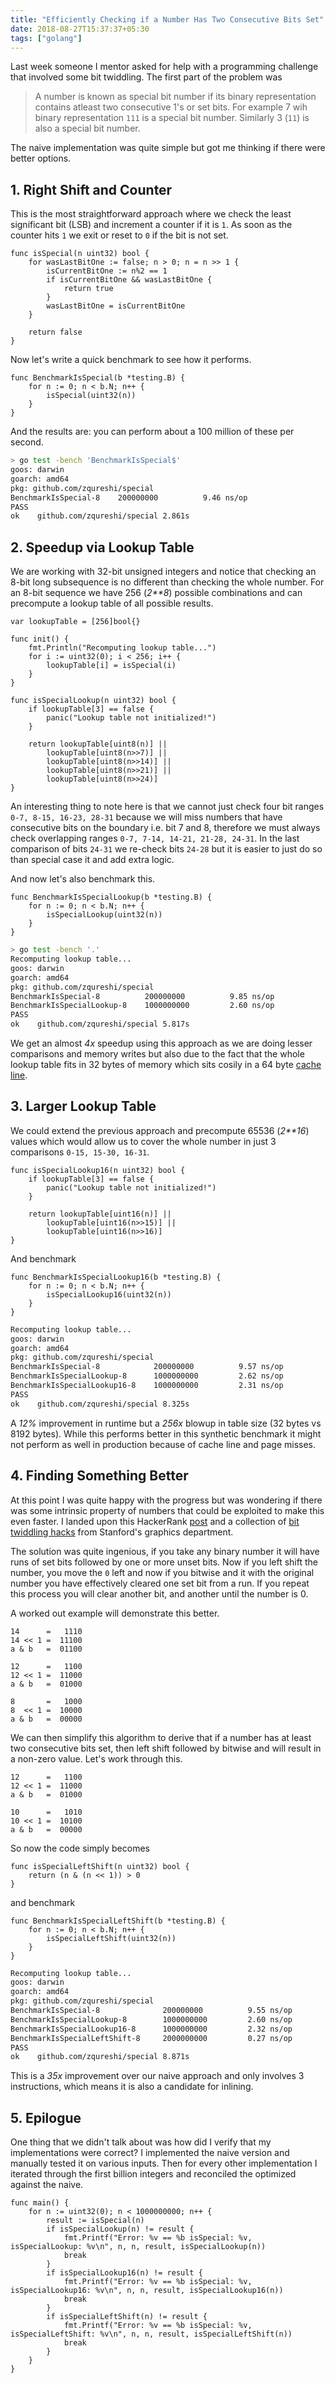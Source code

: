 ```yaml
---
title: "Efficiently Checking if a Number Has Two Consecutive Bits Set"
date: 2018-08-27T15:37:37+05:30
tags: ["golang"]
---
```


Last week someone I mentor asked for help with a programming challenge that
involved some bit twiddling. The first part of the problem was

> A number is known as special bit number if its binary representation contains atleast two
> consecutive 1's or set bits. For example 7 wih binary representation `111` is a special
> bit number. Similarly 3 (`11`) is also a special bit number.

The naive implementation was quite simple but got me thinking if there were better options.

## 1. Right Shift and Counter

This is the most straightforward approach where we check the least significant
bit (LSB) and increment a counter if it is `1`. As soon as the counter hits `1`
we exit or reset to `0` if the bit is not set.

```golang
func isSpecial(n uint32) bool {
	for wasLastBitOne := false; n > 0; n = n >> 1 {
		isCurrentBitOne := n%2 == 1
		if isCurrentBitOne && wasLastBitOne {
			return true
		}
		wasLastBitOne = isCurrentBitOne
	}

	return false
}
```

Now let's write a quick benchmark to see how it performs.

```golang
func BenchmarkIsSpecial(b *testing.B) {
	for n := 0; n < b.N; n++ {
		isSpecial(uint32(n))
	}
}
```

And the results are: you can perform about a 100 million of these per second.

```bash
> go test -bench 'BenchmarkIsSpecial$'
goos: darwin
goarch: amd64
pkg: github.com/zqureshi/special
BenchmarkIsSpecial-8    200000000          9.46 ns/op
PASS
ok    github.com/zqureshi/special 2.861s
```

## 2. Speedup via Lookup Table

We are working with 32-bit unsigned integers and notice that checking an 8-bit
long subsequence is no different than checking the whole number. For an 8-bit
sequence we have 256 (_2**8_) possible combinations and can precompute a lookup
table of all possible results.

```golang
var lookupTable = [256]bool{}

func init() {
	fmt.Println("Recomputing lookup table...")
	for i := uint32(0); i < 256; i++ {
		lookupTable[i] = isSpecial(i)
	}
}

func isSpecialLookup(n uint32) bool {
	if lookupTable[3] == false {
		panic("Lookup table not initialized!")
	}

	return lookupTable[uint8(n)] ||
		lookupTable[uint8(n>>7)] ||
		lookupTable[uint8(n>>14)] ||
		lookupTable[uint8(n>>21)] ||
		lookupTable[uint8(n>>24)]
}
```

An interesting thing to note here is that we cannot just check four bit ranges
`0-7, 8-15, 16-23, 28-31` because we will miss numbers that have consecutive
bits on the boundary i.e. bit 7 and 8, therefore we must always check
overlapping ranges `0-7, 7-14, 14-21, 21-28, 24-31`. In the last comparison of
bits `24-31` we re-check bits `24-28` but it is easier to just do so than special
case it and add extra logic.

And now let's also benchmark this.

```golang
func BenchmarkIsSpecialLookup(b *testing.B) {
	for n := 0; n < b.N; n++ {
		isSpecialLookup(uint32(n))
	}
}
```

```bash
> go test -bench '.'
Recomputing lookup table...
goos: darwin
goarch: amd64
pkg: github.com/zqureshi/special
BenchmarkIsSpecial-8          200000000          9.85 ns/op
BenchmarkIsSpecialLookup-8    1000000000         2.60 ns/op
PASS
ok    github.com/zqureshi/special 5.817s
```

We get an almost *4x* speedup using this approach as we are doing lesser
comparisons and memory writes but also due to the fact that the whole lookup
table fits in 32 bytes of memory which sits cosily in a 64 byte
[cache line](https://lwn.net/Articles/252125/).

## 3. Larger Lookup Table

We could extend the previous approach and precompute 65536 (_2**16_) values which would
allow us to cover the whole number in just 3 comparisons `0-15, 15-30, 16-31`.

```golang
func isSpecialLookup16(n uint32) bool {
	if lookupTable[3] == false {
		panic("Lookup table not initialized!")
	}

	return lookupTable[uint16(n)] ||
		lookupTable[uint16(n>>15)] ||
		lookupTable[uint16(n>>16)]
}
```

And benchmark

```golang
func BenchmarkIsSpecialLookup16(b *testing.B) {
	for n := 0; n < b.N; n++ {
		isSpecialLookup16(uint32(n))
	}
}
```

```bash
Recomputing lookup table...
goos: darwin
goarch: amd64
pkg: github.com/zqureshi/special
BenchmarkIsSpecial-8            200000000          9.57 ns/op
BenchmarkIsSpecialLookup-8      1000000000         2.62 ns/op
BenchmarkIsSpecialLookup16-8    1000000000         2.31 ns/op
PASS
ok    github.com/zqureshi/special 8.325s
```

A *12%* improvement in runtime but a *256x* blowup in table size (32 bytes vs
8192 bytes). While this performs better in this synthetic benchmark it might
not perform as well in production because of cache line and page misses.

## 4. Finding Something Better

At this point I was quite happy with the progress but was wondering if there was some intrinsic property of numbers that could be exploited to make this even faster. I landed upon this HackerRank [post](https://www.hackerrank.com/challenges/linkedin-practice-binary-numbers/forum) and a collection of [bit twiddling hacks](https://graphics.stanford.edu/~seander/bithacks.html#CountBitsSetKernighan) from Stanford's graphics department.

The solution was quite ingenious, if you take any binary number it will have
runs of set bits followed by one or more unset bits. Now if you left shift the
number, you move the `0` left and now if you bitwise and it with the original
number you have effectively cleared one set bit from a run. If you repeat this
process you will clear another bit, and another until the number is 0.

A worked out example will demonstrate this better.

```
14      =   1110
14 << 1 =  11100
a & b   =  01100

12      =   1100
12 << 1 =  11000
a & b   =  01000

8       =   1000
8  << 1 =  10000
a & b   =  00000
```

We can then simplify this algorithm to derive that if a number has at least two
consecutive bits set, then left shift followed by bitwise and will result in a
non-zero value. Let's work through this.

```
12      =   1100
12 << 1 =  11000
a & b   =  01000

10      =   1010
10 << 1 =  10100
a & b   =  00000
```

So now the code simply becomes

```golang
func isSpecialLeftShift(n uint32) bool {
	return (n & (n << 1)) > 0
}
```

and benchmark

```golang
func BenchmarkIsSpecialLeftShift(b *testing.B) {
	for n := 0; n < b.N; n++ {
		isSpecialLeftShift(uint32(n))
	}
}
```

```bash
Recomputing lookup table...
goos: darwin
goarch: amd64
pkg: github.com/zqureshi/special
BenchmarkIsSpecial-8              200000000          9.55 ns/op
BenchmarkIsSpecialLookup-8        1000000000         2.60 ns/op
BenchmarkIsSpecialLookup16-8      1000000000         2.32 ns/op
BenchmarkIsSpecialLeftShift-8     2000000000         0.27 ns/op
PASS
ok    github.com/zqureshi/special 8.871s
```

This is a *35x* improvement over our naive approach and only involves 3 instructions, which means it is also a candidate for inlining.

## 5. Epilogue

One thing that we didn't talk about was how did I verify that my implementations were correct? I implemented the naive version and manually tested it on various inputs. Then for every other implementation I iterated through the first billion integers and reconciled the optimized against the naive.

```golang
func main() {
	for n := uint32(0); n < 1000000000; n++ {
		result := isSpecial(n)
		if isSpecialLookup(n) != result {
			fmt.Printf("Error: %v == %b isSpecial: %v, isSpecialLookup: %v\n", n, n, result, isSpecialLookup(n))
			break
		}
		if isSpecialLookup16(n) != result {
			fmt.Printf("Error: %v == %b isSpecial: %v, isSpecialLookup16: %v\n", n, n, result, isSpecialLookup16(n))
			break
		}
		if isSpecialLeftShift(n) != result {
			fmt.Printf("Error: %v == %b isSpecial: %v, isSpecialLeftShift: %v\n", n, n, result, isSpecialLeftShift(n))
			break
		}
	}
}
```

<!--more-->

